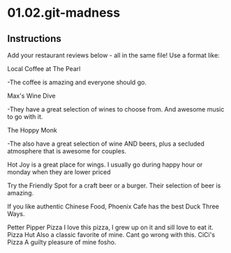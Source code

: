 # 01.02.git-madness

## Instructions

Add your restaurant reviews below - all in the same file! Use a format like:

Local Coffee at The Pearl

  -The coffee is amazing and everyone should go.

Max's Wine Dive

  -They have a great selection of wines to choose from. And awesome music to go with it.

  The Hoppy Monk

  -The also have a great selection of wine AND beers, plus a secluded atmosphere that is awesome for couples.

  Hot Joy is a great place for wings. I usually go during happy hour or monday when they are lower priced

  Try the Friendly Spot for a craft beer or a burger. Their selection of beer is amazing.

  If you like authentic Chinese Food, Phoenix Cafe has the best Duck Three Ways.

  Petter Pipper Pizza
      I love this pizza, I grew up on it and sill love to eat it.
  Pizza Hut
      Also a classic favorite of mine. Cant go wrong with this.
  CiCi's Pizza
      A guilty pleasure of mine fosho. 
